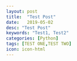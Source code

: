 ```yaml
---
layout: post
title:  "Test Post"
date:   2019-05-02
desc: "Test Post"
keywords: "Test1, Test2"
categories: [Python]
tags: [TEST ONE,TEST TWO]
icon: icon-html
---
```

